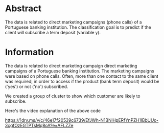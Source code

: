 # Abstract
The data is related to direct marketing campaigns (phone calls) of a Portuguese banking institution. The classification goal is to predict if the client will subscribe a term deposit (variable y).

# Information
The data is related to direct marketing campaign direct marketing campaigns of a Portuguese banking institution. The marketing campaigns were based on phone calls. Often, more than one contact to the same client was required, in order to access if the product (bank term deposit) would be ('yes') or not ('no') subscribed.


We created a group of cluster to show which customer are likely to subscribe.

Here's the video explanation of the above code 

https://1drv.ms/v/c/46e17f20539c6739/EfJWh-N1BNlHpERfYnPZH1IBbUUo-3cgfOzEGTPTsMq8oA?e=AFLZZe
